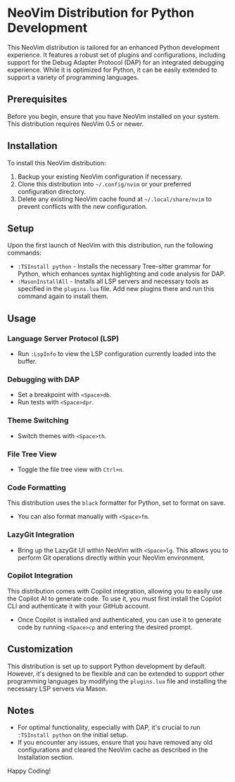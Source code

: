# NeoVim Distribution for Python Development

This NeoVim distribution is tailored for an enhanced Python development experience. It features a robust set of plugins and configurations, including support for the Debug Adapter Protocol (DAP) for an integrated debugging experience. While it is optimized for Python, it can be easily extended to support a variety of programming languages.

## Prerequisites

Before you begin, ensure that you have NeoVim installed on your system. This distribution requires NeoVim 0.5 or newer.

## Installation

To install this NeoVim distribution:

1. Backup your existing NeoVim configuration if necessary.
2. Clone this distribution into `~/.config/nvim` or your preferred configuration directory.
3. Delete any existing NeoVim cache found at `~/.local/share/nvim` to prevent conflicts with the new configuration.

## Setup

Upon the first launch of NeoVim with this distribution, run the following commands:

- `:TSInstall python` - Installs the necessary Tree-sitter grammar for Python, which enhances syntax highlighting and code analysis for DAP.
- `:MasonInstallAll` - Installs all LSP servers and necessary tools as specified in the `plugins.lua` file. Add new plugins there and run this command again to install them.

## Usage

### Language Server Protocol (LSP)

- Run `:LspInfo` to view the LSP configuration currently loaded into the buffer.

### Debugging with DAP

- Set a breakpoint with `<Space>db`.
- Run tests with `<Space>dpr`.

### Theme Switching

- Switch themes with `<Space>th`.

### File Tree View

- Toggle the file tree view with `Ctrl+n`.

### Code Formatting

This distribution uses the `black` formatter for Python, set to format on save.
- You can also format manually with `<Space>fm`.

### LazyGit Integration

- Bring up the LazyGit UI within NeoVim with `<Space>lg`. This allows you to perform Git operations directly within your NeoVim environment.

### Copilot Integration

This distribution comes with Copilot integration, allowing you to easily use the Copilot AI to generate code. To use it, you must first install the Copilot CLI and authenticate it with your GitHub account.
- Once Copilot is installed and authenticated, you can use it to generate code by running `<Space>cp` and entering the desired prompt.

## Customization

This distribution is set up to support Python development by default. However, it's designed to be flexible and can be extended to support other programming languages by modifying the `plugins.lua` file and installing the necessary LSP servers via Mason.

## Notes

- For optimal functionality, especially with DAP, it's crucial to run `:TSInstall python` on the initial setup.
- If you encounter any issues, ensure that you have removed any old configurations and cleared the NeoVim cache as described in the Installation section.

Happy Coding!
